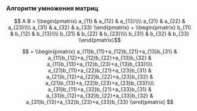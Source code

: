 ### Алгоритм умножения матриц

$$ A  B = \\begin{pmatrix}
a_{11} & a_{12} & a_{13}\\\\
a_{21} &  a_{22} & a_{23}\\\\
a_{31} &  a_{32} & a_{33}
\\end{pmatrix} +
\\begin{pmatrix}
b_{11} & b_{12} & b_{13}\\\\
b_{21} &  b_{22} & b_{23}\\\\
b_{31} &  b_{32} & b_{33}
\\end{pmatrix}$$

$$ =
\\begin{pmatrix}
a_{11}b_{11}+a_{12}b_{21}+a_{13}b_{31} & a_{11}b_{12}+a_{12}b_{22}+a_{13}b_{32} & a_{11}b_{13}+a_{12}b_{23}+a_{13}b_{33}\\\\
a_{21}b_{11}+a_{22}b_{21}+a_{23}b_{31} & a_{21}b_{12}+a_{22}b_{22}+a_{23}b_{32} & a_{21}b_{13}+a_{22}b_{23}+a_{23}b_{33}\\\\
a_{31}b_{11}+a_{32}b_{21}+a_{33}b_{31} & a_{31}b_{12}+a_{32}b_{22}+a_{33}b_{32} & a_{31}b_{13}+a_{32}b_{23}+a_{33}b_{33}
\\end{pmatrix}
$$